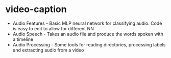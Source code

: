 # video-caption
* Audio Features - Basic MLP neural network for classifying audio.  Code is easy to edit to allow for different NN
* Audio Speech - Takes an audio file and produce the words spoken with a timeline
* Audio Processing - Some tools for reading directories, processing labels and extracting audio from a video